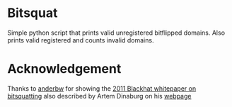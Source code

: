 # Bitsquat

Simple python script that prints valid unregistered bitflipped domains. Also prints valid registered and counts invalid domains. 

# Acknowledgement

Thanks to [anderbw](https://github.com/anderbw) for showing the [2011 Blackhat whitepaper on bitsquatting](http://media.blackhat.com/bh-us-11/Dinaburg/BH_US_11_Dinaburg_Bitsquatting_WP.pdf) 
also described by Artem Dinaburg on his [webpage](http://dinaburg.org/bitsquatting.html)
